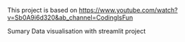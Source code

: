 This project is based on 
https://www.youtube.com/watch?v=Sb0A9i6d320&ab_channel=CodingIsFun

Sumary
Data visualisation with streamlit project